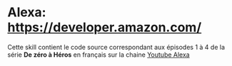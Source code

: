 # Alexa: https://developer.amazon.com/

Cette skill contient le code source correspondant aux épisodes 1 à 4 de la série **De zéro à Héros** en français sur la chaine [Youtube Alexa](https://www.youtube.com/watch?v=UGd2kUs-H2k&ab_channel=AlexaDevelopers)
